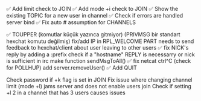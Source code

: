 ✅ Add limit check to JOIN
✅ Add mode +i check to JOIN
✅ Show the existing TOPIC for a new user in channel
✅ Check if errors are handled server bind
✅ Fix auto # assumption for CHANNELS

✅ TOUPPER (komutlar küçük yazınca gitmiyor) (PRIVMSG bir standart hexchat komutu değilmiş)
fix/add IP in RPL_WELCOME
PART needs to send feedback to hexchat/client about user leaving to other users
✅ fix NICK's reply by adding a :prefix
check if a "hostname" REPLY is necessarry or nick is sufficient in irc
make function sendMsgToAll()
✅ fix netcat ctrl^C (check for POLLHUP) add server.removeUser()
✅ Add QUIT

Check password if +k flag is set in JOIN
Fix issue where changing channel limit (mode +l) jams server and does not enable users join
Check if setting +l 2 in a channel that has 3 users causes issues
